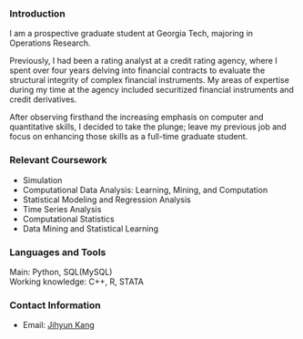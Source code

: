 ### Introduction

I am a prospective graduate student at Georgia Tech, majoring in Operations Research.

Previously, I had been a rating analyst at a credit rating agency, where I spent over four years delving into financial contracts to evaluate the structural integrity of complex financial instruments. My areas of expertise during my time at the agency included securitized financial instruments and credit derivatives.

After observing firsthand the increasing emphasis on computer and quantitative skills, I decided to take the plunge; leave my previous job and focus on enhancing those skills as a full-time graduate student.

### Relevant Coursework

- Simulation
- Computational Data Analysis: Learning, Mining, and Computation
- Statistical Modeling and Regression Analysis
- Time Series Analysis
- Computational Statistics
- Data Mining and Statistical Learning


### Languages and Tools

Main: Python, SQL(MySQL)\
Working knowledge: C++, R, STATA

### Contact Information

+ Email: [Jihyun Kang](jihyun.kang.0110@gmail.com, "jihyun.kang.0110@gmail.com")
